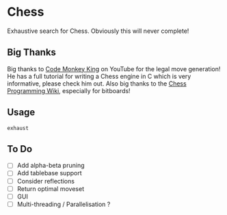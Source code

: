 # Chess
Exhaustive search for Chess. Obviously this will never complete!

## Big Thanks
Big thanks to [Code Monkey King](https://www.youtube.com/@MaksimKorzh_aka_CodeMonkeyKing) on YouTube for the legal move generation! He has a full tutorial for writing a Chess engine in C which is very informative, please check him out. Also big thanks to the [Chess Programming Wiki](https://www.chessprogramming.org/Bitboards), especially for bitboards!

## Usage
`exhaust` 

## To Do
- [ ] Add alpha-beta pruning
- [ ] Add tablebase support
- [ ] Consider reflections
- [ ] Return optimal moveset
- [ ] GUI
- [ ] Multi-threading / Parallelisation ?
